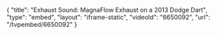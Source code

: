 {
    "title": "Exhaust Sound: MagnaFlow Exhaust on a 2013 Dodge Dart",
    "type": "embed",
    "layout": "iframe-static",
    "videoId": "6650092",
    "url": "\/tvpembed\/6650092"
}